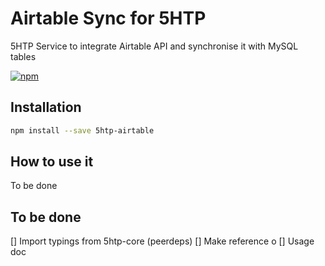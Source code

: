 # Airtable Sync for 5HTP

5HTP Service to integrate Airtable API and synchronise it with MySQL tables

[![npm](https://img.shields.io/npm/v/5htp-airtable)](https://www.npmjs.com/package/5htp-airtable)

## Installation

```bash
npm install --save 5htp-airtable
```

## How to use it

To be done

## To be done

[] Import typings from 5htp-core (peerdeps)
[] Make reference o
[] Usage doc